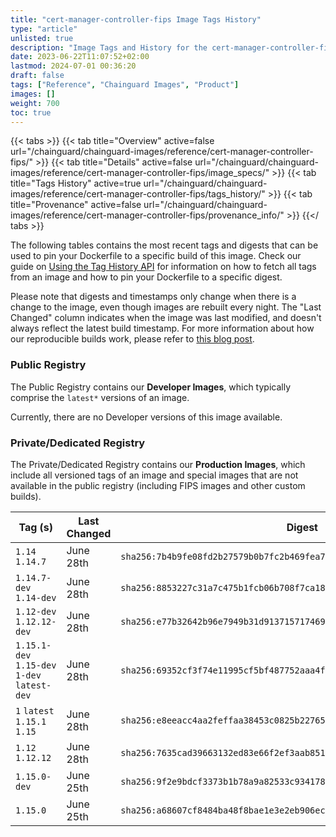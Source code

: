 ```yaml
---
title: "cert-manager-controller-fips Image Tags History"
type: "article"
unlisted: true
description: "Image Tags and History for the cert-manager-controller-fips Chainguard Image"
date: 2023-06-22T11:07:52+02:00
lastmod: 2024-07-01 00:36:20
draft: false
tags: ["Reference", "Chainguard Images", "Product"]
images: []
weight: 700
toc: true
---
```


{{< tabs >}}
{{< tab title="Overview" active=false url="/chainguard/chainguard-images/reference/cert-manager-controller-fips/" >}}
{{< tab title="Details" active=false url="/chainguard/chainguard-images/reference/cert-manager-controller-fips/image_specs/" >}}
{{< tab title="Tags History" active=true url="/chainguard/chainguard-images/reference/cert-manager-controller-fips/tags_history/" >}}
{{< tab title="Provenance" active=false url="/chainguard/chainguard-images/reference/cert-manager-controller-fips/provenance_info/" >}}
{{</ tabs >}}

The following tables contains the most recent tags and digests that can be used to pin your Dockerfile to a specific build of this image. Check our guide on [Using the Tag History API](/chainguard/chainguard-images/using-the-tag-history-api/) for information on how to fetch all tags from an image and how to pin your Dockerfile to a specific digest.

Please note that digests and timestamps only change when there is a change to the image, even though images are rebuilt every night. The "Last Changed" column indicates when the image was last modified, and doesn't always reflect the latest build timestamp. For more information about how our reproducible builds work, please refer to [this blog post](https://www.chainguard.dev/unchained/reproducing-chainguards-reproducible-image-builds).

### Public Registry
The Public Registry contains our **Developer Images**, which typically comprise the `latest*` versions of an image.

Currently, there are no Developer versions of this image available.

### Private/Dedicated Registry
The Private/Dedicated Registry contains our **Production Images**, which include all versioned tags of an image and special images that are not available in the public registry (including FIPS images and other custom builds).

| Tag (s)                                       | Last Changed | Digest                                                                    |
|-----------------------------------------------|--------------|---------------------------------------------------------------------------|
|  `1.14` `1.14.7`                              | June 28th    | `sha256:7b4b9fe08fd2b27579b0b7fc2b469fea73ab123898954990dc2456d7311f8aa2` |
|  `1.14.7-dev` `1.14-dev`                      | June 28th    | `sha256:8853227c31a7c475b1fcb06b708f7ca18c582f94ccf5b5f103fee9b8c930b6a0` |
|  `1.12-dev` `1.12.12-dev`                     | June 28th    | `sha256:e77b32642b96e7949b31d9137157174694860555bc00018ad4643351efddd6a1` |
|  `1.15.1-dev` `1.15-dev` `1-dev` `latest-dev` | June 28th    | `sha256:69352cf3f74e11995cf5bf487752aaa4fb8675b11d4964d4fb8fe2021e99518f` |
|  `1` `latest` `1.15.1` `1.15`                 | June 28th    | `sha256:e8eeacc4aa2feffaa38453c0825b22765a5b2d4e7bef42c399a409ce7fb538c7` |
|  `1.12` `1.12.12`                             | June 28th    | `sha256:7635cad39663132ed83e66f2ef3aab85112afc864ec83b887278a1606044d978` |
|  `1.15.0-dev`                                 | June 25th    | `sha256:9f2e9bdcf3373b1b78a9a82533c934178052b873a7372f97083b947a271c5f11` |
|  `1.15.0`                                     | June 25th    | `sha256:a68607cf8484ba48f8bae1e3e2eb906ec1980c6e6edf349a167ceba098893354` |

